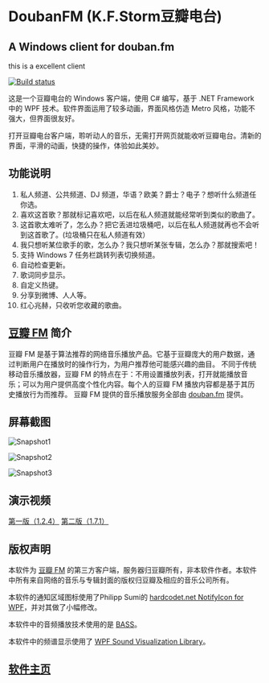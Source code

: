 # DoubanFM (K.F.Storm豆瓣电台)
## A Windows client for douban.fm
this is a excellent client

[![Build status](https://ci.appveyor.com/api/projects/status/yyvnw6ym9rr2b6xy/branch/master?svg=true)](https://ci.appveyor.com/project/kfstorm/doubanfm/branch/master)

这是一个豆瓣电台的 Windows 客户端，使用 C# 编写，基于 .NET Framework 中的 WPF 技术。软件界面运用了较多动画，界面风格仿造 Metro 风格，功能不强大，但界面很友好。

打开豆瓣电台客户端，聆听动人的音乐，无需打开网页就能收听豆瓣电台。清新的界面，平滑的动画，快捷的操作，体验如此美妙。

## 功能说明

1. 私人频道、公共频道、DJ 频道，华语？欧美？爵士？电子？想听什么频道任你选。
2. 喜欢这首歌？那就标记喜欢吧，以后在私人频道就能经常听到类似的歌曲了。
3. 这首歌太难听了，怎么办？把它丢进垃圾桶吧，以后在私人频道就再也不会听到这首歌了。(垃圾桶只在私人频道有效）
4. 我只想听某位歌手的歌，怎么办？我只想听某张专辑，怎么办？那就搜索吧！
5. 支持 Windows 7 任务栏跳转列表切换频道。
6. 自动检查更新。
7. 歌词同步显示。
8. 自定义热键。
9. 分享到微博、人人等。
10. 红心兆赫，只收听您收藏的歌曲。

## [豆瓣 FM](http://douban.fm/) 简介

豆瓣 FM 是基于算法推荐的网络音乐播放产品。它基于豆瓣庞大的用户数据，通过判断用户在播放时的操作行为，为用户推荐他可能感兴趣的曲目。 不同于传统移动音乐播放器，豆瓣 FM 的特点在于：不用设置播放列表，打开就能播放音乐；可以为用户提供高度个性化内容。每个人的豆瓣 FM 播放内容都是基于其历史播放行为而推荐。 豆瓣 FM 提供的音乐播放服务全部由 [douban.fm](douban.fm) 提供。

## 屏幕截图

![Snapshot1](https://raw.githubusercontent.com/kfstorm/DoubanFM/master/res/pic/DoubanFM_1.7.4_2.jpg)

![Snapshot2](https://raw.githubusercontent.com/kfstorm/DoubanFM/master/res/pic/DoubanFM_1.7.4_2_2.jpg)

![Snapshot3](https://raw.githubusercontent.com/kfstorm/DoubanFM/master/res/pic/DoubanFM_1.7.0_2_2.jpg)

## 演示视频

[第一版（1.2.4）](http://v.youku.com/v_show/id_XMzAwNDgyNjg0.html) [第二版（1.7.1）](http://v.youku.com/v_show/id_XMzQ0MDczMjQ4.html)

## 版权声明

本软件为 [豆瓣 FM](http://douban.fm) 的第三方客户端，服务器归豆瓣所有，非本软件作者。本软件中所有来自网络的音乐与专辑封面的版权归豆瓣及相应的音乐公司所有。

本软件的通知区域图标使用了Philipp Sumi的 [hardcodet.net NotifyIcon for WPF](http://www.hardcodet.net/projects/wpf-notifyicon)，并对其做了小幅修改。

本软件中的音频播放技术使用的是 [BASS](http://www.un4seen.com/)。

本软件中的频谱显示使用了 [WPF Sound Visualization Library](http://wpfsvl.codeplex.com/)。


## [软件主页](http://www.kfstorm.com/blog/doubanfm)
